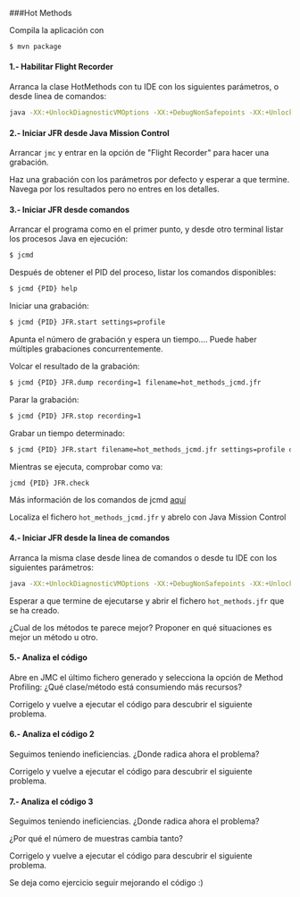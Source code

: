 ###Hot Methods

Compila la aplicación con

```bash
$ mvn package
```

#### 1.- Habilitar Flight Recorder

Arranca la clase HotMethods con tu IDE con los siguientes parámetros, o desde linea de comandos:

```bash
java -XX:+UnlockDiagnosticVMOptions -XX:+DebugNonSafepoints -XX:+UnlockCommercialFeatures -XX:+FlightRecorder -cp target/wecode-02-hot-methods-2018.jar com.jerolba.HotMethods 
```

#### 2.- Iniciar JFR desde Java Mission Control
Arrancar `jmc` y entrar en la opción de "Flight Recorder" para hacer una grabación.

Haz una grabación con los parámetros por defecto y esperar a que termine. Navega por los resultados pero no entres en los detalles.


#### 3.- Iniciar JFR desde comandos

Arrancar el programa como en el primer punto, y desde otro terminal listar los procesos Java en ejecución: 

```bash
$ jcmd
```

Después de obtener el PID del proceso, listar los comandos disponibles:

```bash
$ jcmd {PID} help
```

Iniciar una grabación:

```bash
$ jcmd {PID} JFR.start settings=profile
```

Apunta el número de grabación y espera un tiempo....
Puede haber múltiples grabaciones concurrentemente.

Volcar el resultado de la grabación:

```bash
$ jcmd {PID} JFR.dump recording=1 filename=hot_methods_jcmd.jfr
```

Parar la grabación:

```bash
$ jcmd {PID} JFR.stop recording=1
```

Grabar un tiempo determinado:

```bash
$ jcmd {PID} JFR.start filename=hot_methods_jcmd.jfr settings=profile delay=5s duration=60s
```

Mientras se ejecuta, comprobar como va:

```bash
jcmd {PID} JFR.check
```

Más información de los comandos de jcmd [aquí](https://docs.oracle.com/javacomponents/jmc-5-5/jfr-runtime-guide/comline.htm#JFRRT192)

Localiza el fichero `hot_methods_jcmd.jfr` y abrelo con Java Mission Control



#### 4.- Iniciar JFR desde la linea de comandos

Arranca la misma clase desde linea de comandos o desde tu IDE con los siguientes parámetros:

```bash
java -XX:+UnlockDiagnosticVMOptions -XX:+DebugNonSafepoints -XX:+UnlockCommercialFeatures -XX:+FlightRecorder -XX:StartFlightRecording=delay=4s,duration=60s,settings=profile,filename=hot_methods.jfr -cp target/wecode-02-hot-methods-2018.jar com.jerolba.HotMethods 
```

Esperar a que termine de ejecutarse y abrir el fichero `hot_methods.jfr` que se ha creado.

¿Cual de los métodos te parece mejor? Proponer en qué situaciones es mejor un método u otro.


#### 5.- Analiza el código

Abre en JMC el último fichero generado y selecciona la opción de Method Profiling: ¿Qué clase/método está consumiendo más recursos?

Corrigelo y vuelve a ejecutar el código para descubrir el siguiente problema.

#### 6.- Analiza el código 2

Seguimos teniendo ineficiencias. ¿Donde radica ahora el problema?

Corrigelo y vuelve a ejecutar el código para descubrir el siguiente problema.

#### 7.- Analiza el código 3

Seguimos teniendo ineficiencias. ¿Donde radica ahora el problema?
 
¿Por qué el número de muestras cambia tanto?

Corrigelo y vuelve a ejecutar el código para descubrir el siguiente problema.

Se deja como ejercicio seguir mejorando el código :)
  

